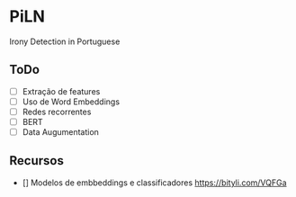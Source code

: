 # PiLN
Irony Detection in Portuguese

## ToDo
- [ ] Extração de features
- [ ] Uso de Word Embeddings
- [ ] Redes recorrentes
- [ ] BERT
- [ ] Data Augumentation

## Recursos
- [] Modelos de embbeddings e classificadores https://bityli.com/VQFGa
